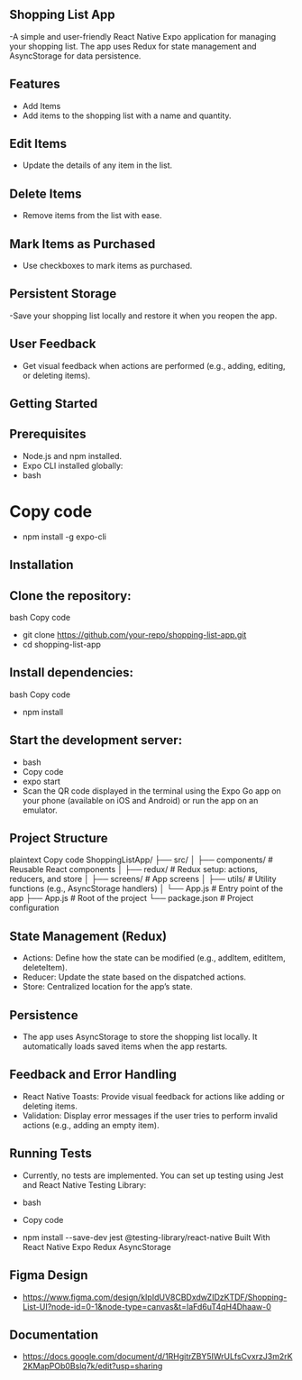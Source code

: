 ## Shopping List App
 -A simple and user-friendly React Native Expo application for managing your shopping list. The app uses Redux for state management and AsyncStorage for data persistence.

## Features
 - Add Items
 - Add items to the shopping list with a name and quantity.

## Edit Items
 - Update the details of any item in the list.

## Delete Items
 - Remove items from the list with ease.

## Mark Items as Purchased
 - Use checkboxes to mark items as purchased.

## Persistent Storage
 -Save your shopping list locally and restore it when you reopen the app.

## User Feedback
 - Get visual feedback when actions are performed (e.g., adding, editing, or deleting items).

## Getting Started
## Prerequisites
 - Node.js and npm installed.
 - Expo CLI installed globally:
 - bash
# Copy code
 - npm install -g expo-cli
## Installation
## Clone the repository:

bash
Copy code
 - git clone https://github.com/your-repo/shopping-list-app.git
 - cd shopping-list-app
## Install dependencies:

bash
Copy code
 - npm install
## Start the development server:

 - bash
 - Copy code
 - expo start
 - Scan the QR code displayed in the terminal using the Expo Go app on your phone (available on iOS and Android) or run the app on an emulator.

## Project Structure
plaintext
Copy code
ShoppingListApp/
├── src/
│   ├── components/      # Reusable React components
│   ├── redux/           # Redux setup: actions, reducers, and store
│   ├── screens/         # App screens
│   ├── utils/           # Utility functions (e.g., AsyncStorage handlers)
│   └── App.js           # Entry point of the app
├── App.js               # Root of the project
└── package.json         # Project configuration
## State Management (Redux)
 - Actions: Define how the state can be modified (e.g., addItem, editItem, deleteItem).
 - Reducer: Update the state based on the dispatched actions.
 - Store: Centralized location for the app’s state.
## Persistence
 - The app uses AsyncStorage to store the shopping list locally. It automatically loads saved items when the app restarts.

## Feedback and Error Handling
 - React Native Toasts: Provide visual feedback for actions like adding or deleting items.
 - Validation: Display error messages if the user tries to perform invalid actions (e.g., adding an empty item).
## Running Tests
 - Currently, no tests are implemented. You can set up testing using Jest and React Native Testing Library:

 - bash
 - Copy code
 - npm install --save-dev jest @testing-library/react-native
Built With
React Native
Expo
Redux
AsyncStorage

## Figma Design
 - https://www.figma.com/design/kIpIdUV8CBDxdwZIDzKTDF/Shopping-List-UI?node-id=0-1&node-type=canvas&t=IaFd6uT4qH4Dhaaw-0
## Documentation
 - https://docs.google.com/document/d/1RHgitrZBY5IWrULfsCvxrzJ3m2rK2KMapPOb0Bslq7k/edit?usp=sharing